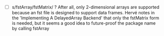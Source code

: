 - [ ] s/fstArray/fstMatrix/ ? After all, only 2-dimensional arrays are supported because an fst file is designed to support data frames. Hervé notes in the 'Implementing A DelayedArray Backend' that only the fstMatrix form is needed, but it seems a good idea to future-proof the package name by calling fstArray

